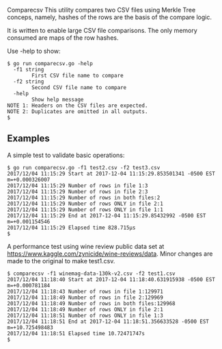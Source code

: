  Comparecsv
This utility compares two CSV files using Merkle Tree conceps, 
namely, hashes of the rows are the basis of the compare logic.

It is written to enable large CSV file comparisons. The only
memory consumed are maps of the row hashes.

Use -help to show:
```
$ go run comparecsv.go -help
  -f1 string
    	First CSV file name to compare
  -f2 string
    	Second CSV file name to compare
  -help
    	Show help message
NOTE 1: Headers on the CSV files are expected.
NOTE 2: Duplicates are omitted in all outputs.
$
```

## Examples
A simple test to validate basic operations:
```
$ go run comparecsv.go -f1 test2.csv -f2 test3.csv 
2017/12/04 11:15:29 Start at 2017-12-04 11:15:29.853501341 -0500 EST m=+0.000326007
2017/12/04 11:15:29 Number of rows in file 1:3
2017/12/04 11:15:29 Number of rows in file 2:3
2017/12/04 11:15:29 Number of rows in both files:2
2017/12/04 11:15:29 Number of rows ONLY in file 2:1
2017/12/04 11:15:29 Number of rows ONLY in file 1:1
2017/12/04 11:15:29 End at 2017-12-04 11:15:29.85432992 -0500 EST m=+0.001154546
2017/12/04 11:15:29 Elapsed time 828.715µs
$
```

A performance test using wine review public data set at
https://www.kaggle.com/zynicide/wine-reviews/data. Minor
changes are made to the original to make test1.csv.
```
$ comparecsv -f1 winemag-data-130k-v2.csv -f2 test1.csv 
2017/12/04 11:18:40 Start at 2017-12-04 11:18:40.631915938 -0500 EST m=+0.000781184
2017/12/04 11:18:43 Number of rows in file 1:129971
2017/12/04 11:18:49 Number of rows in file 2:129969
2017/12/04 11:18:49 Number of rows in both files:129968
2017/12/04 11:18:49 Number of rows ONLY in file 2:1
2017/12/04 11:18:51 Number of rows ONLY in file 1:3
2017/12/04 11:18:51 End at 2017-12-04 11:18:51.356633528 -0500 EST m=+10.725498483
2017/12/04 11:18:51 Elapsed time 10.72471747s
$ 
```